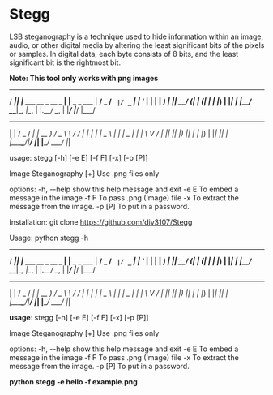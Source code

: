 # Stegg
LSB steganography is a technique used to hide information within an image, audio, or other digital media by altering the least significant bits of the pixels or samples. In digital data, each byte consists of 8 bits, and the least significant bit is the rightmost bit.

****Note: This tool only works with png images****

____  _                     _           
/ ___|| |_ ___  __ _  __ _  | |__  _   _ 
\___ \| __/ _ \/ _` |/ _` | | '_ \| | | |
 ___) | ||  __/ (_| | (_| | | |_) | |_| |
|____/ \__\___|\__, |\__, | |_.__/ \__, |
               |___/ |___/         |___/ 
 _     ___  ____ _____ ____   _____   __
| |   / _ \/ ___|_   _| __ ) / _ \ \ / /
| |  | | | \___ \ | | |  _ \| | | \ V / 
| |__| |_| |___) || | | |_) | |_| || |  
|_____\___/|____/ |_| |____/ \___/ |_|  
                                        
usage: stegg [-h] [-e E] [-f F] [-x] [-p [P]]

Image Steganography [+] Use .png files only

options:
  -h, --help  show this help message and exit
  -e E        To embed a message in the image
  -f F        To pass .png (Image) file
  -x          To extract the message from the image.
  -p [P]      To put in a password.
                                                                                
Installation:
git clone https://github.com/div3107/Stegg

Usage:
python stegg -h 
 ____  _                     _           
/ ___|| |_ ___  __ _  __ _  | |__  _   _ 
\___ \| __/ _ \/ _` |/ _` | | '_ \| | | |
 ___) | ||  __/ (_| | (_| | | |_) | |_| |
|____/ \__\___|\__, |\__, | |_.__/ \__, |
               |___/ |___/         |___/ 
 _     ___  ____ _____ ____   _____   __
| |   / _ \/ ___|_   _| __ ) / _ \ \ / /
| |  | | | \___ \ | | |  _ \| | | \ V / 
| |__| |_| |___) || | | |_) | |_| || |  
|_____\___/|____/ |_| |____/ \___/ |_|  
                                        

**usage**: stegg [-h] [-e E] [-f F] [-x] [-p [P]]

Image Steganography [+] Use .png files only

options:
  -h, --help  show this help message and exit
  -e E        To embed a message in the image
  -f F        To pass .png (Image) file
  -x          To extract the message from the image.
  -p [P]      To put in a password.


**python stegg -e hello -f example.png** 
